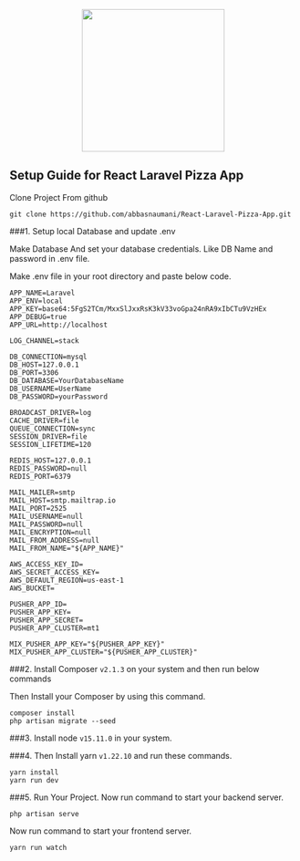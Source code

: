 <p align="center"><a href="https://laravel.com" target="_blank"><img src="https://kodestudio.net/wp-content/uploads/2021/03/kodestudio-logodarkblue.svg" width="250"></a></p>

## Setup Guide for React Laravel Pizza App

Clone Project From github
```text
git clone https://github.com/abbasnaumani/React-Laravel-Pizza-App.git
```
###1. Setup local Database and update .env

Make Database And set your database credentials. 
Like DB Name and password in .env file.

Make .env file in your root directory and paste below code.

```text
APP_NAME=Laravel
APP_ENV=local
APP_KEY=base64:5FgS2TCm/MxxSlJxxRsK3kV33voGpa24nRA9xIbCTu9VzHEx
APP_DEBUG=true
APP_URL=http://localhost

LOG_CHANNEL=stack

DB_CONNECTION=mysql
DB_HOST=127.0.0.1
DB_PORT=3306
DB_DATABASE=YourDatabaseName
DB_USERNAME=UserName
DB_PASSWORD=yourPassword

BROADCAST_DRIVER=log
CACHE_DRIVER=file
QUEUE_CONNECTION=sync
SESSION_DRIVER=file
SESSION_LIFETIME=120

REDIS_HOST=127.0.0.1
REDIS_PASSWORD=null
REDIS_PORT=6379

MAIL_MAILER=smtp
MAIL_HOST=smtp.mailtrap.io
MAIL_PORT=2525
MAIL_USERNAME=null
MAIL_PASSWORD=null
MAIL_ENCRYPTION=null
MAIL_FROM_ADDRESS=null
MAIL_FROM_NAME="${APP_NAME}"

AWS_ACCESS_KEY_ID=
AWS_SECRET_ACCESS_KEY=
AWS_DEFAULT_REGION=us-east-1
AWS_BUCKET=

PUSHER_APP_ID=
PUSHER_APP_KEY=
PUSHER_APP_SECRET=
PUSHER_APP_CLUSTER=mt1

MIX_PUSHER_APP_KEY="${PUSHER_APP_KEY}"
MIX_PUSHER_APP_CLUSTER="${PUSHER_APP_CLUSTER}"

```

###2. Install Composer ```v2.1.3``` on your system and then run below commands

Then Install your Composer by using this command.

```text
composer install
php artisan migrate --seed
```

###3. Install node ```v15.11.0``` in your system.

###4. Then Install yarn ```v1.22.10``` and run these commands.

```text
yarn install 
yarn run dev
```

###5. Run Your Project.
Now run command to start your backend server.
```text
php artisan serve
```
Now run command to start your frontend server.
```text
yarn run watch
```